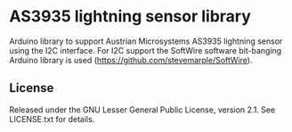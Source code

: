 # AS3935 lightning sensor library

Arduino library to support Austrian Microsystems AS3935 lightning
sensor using the I2C interface. For I2C support the SoftWire software
bit-banging Arduino library is used
(https://github.com/stevemarple/SoftWire).

## License
Released under the GNU Lesser General Public License, version 2.1. See
LICENSE.txt for details.



